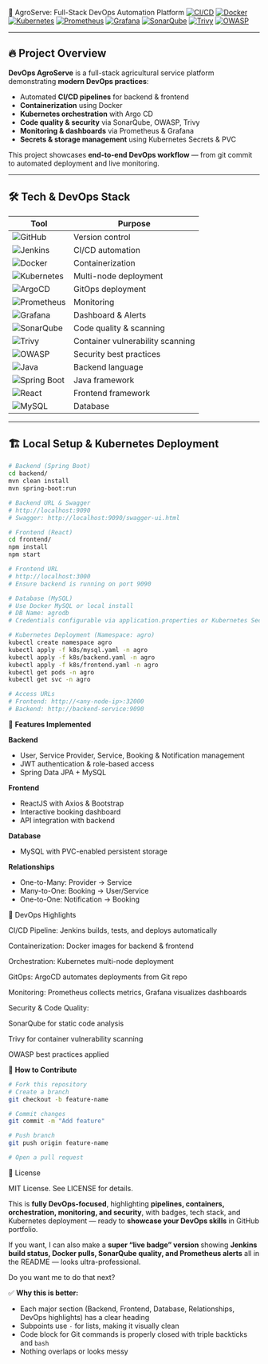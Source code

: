 🌾 AgroServe: Full-Stack DevOps Automation Platform
[![CI/CD](https://img.shields.io/badge/CI/CD-Jenkins-orange?logo=jenkins)](https://jenkins.io/) 
[![Docker](https://img.shields.io/badge/Docker-Container-blue?logo=docker)](https://www.docker.com/) 
[![Kubernetes](https://img.shields.io/badge/Kubernetes-Cluster-blue?logo=kubernetes)](https://kubernetes.io/) 
[![Prometheus](https://img.shields.io/badge/Monitoring-Prometheus-orange?logo=prometheus)](https://prometheus.io/) 
[![Grafana](https://img.shields.io/badge/Dashboard-Grafana-red?logo=grafana)](https://grafana.com/) 
[![SonarQube](https://img.shields.io/badge/Code_Quality-SonarQube-blue?logo=sonarqube)](https://www.sonarqube.org/)
[![Trivy](https://img.shields.io/badge/Security-Trivy-red)](https://aquasec.com/trivy)
[![OWASP](https://img.shields.io/badge/Security-OWASP-red)](https://owasp.org/)

---

## 🔥 Project Overview

**DevOps AgroServe** is a full-stack agricultural service platform demonstrating **modern DevOps practices**:

- Automated **CI/CD pipelines** for backend & frontend  
- **Containerization** using Docker  
- **Kubernetes orchestration** with Argo CD  
- **Code quality & security** via SonarQube, OWASP, Trivy  
- **Monitoring & dashboards** via Prometheus & Grafana  
- **Secrets & storage management** using Kubernetes Secrets & PVC  

This project showcases **end-to-end DevOps workflow** — from git commit to automated deployment and live monitoring.

---

## 🛠 Tech & DevOps Stack

| Tool | Purpose |
|------|---------|
| ![GitHub](https://img.shields.io/badge/GitHub-181717?style=for-the-badge&logo=github&logoColor=white) | Version control |
| ![Jenkins](https://img.shields.io/badge/Jenkins-D24939?style=for-the-badge&logo=jenkins&logoColor=white) | CI/CD automation |
| ![Docker](https://img.shields.io/badge/Docker-2496ED?style=for-the-badge&logo=docker&logoColor=white) | Containerization |
| ![Kubernetes](https://img.shields.io/badge/Kubernetes-326CE5?style=for-the-badge&logo=kubernetes&logoColor=white) | Multi-node deployment |
| ![ArgoCD](https://img.shields.io/badge/ArgoCD-EC1C24?style=for-the-badge&logo=argocd&logoColor=white) | GitOps deployment |
| ![Prometheus](https://img.shields.io/badge/Prometheus-E6522C?style=for-the-badge&logo=prometheus&logoColor=white) | Monitoring |
| ![Grafana](https://img.shields.io/badge/Grafana-F46800?style=for-the-badge&logo=grafana&logoColor=white) | Dashboard & Alerts |
| ![SonarQube](https://img.shields.io/badge/SonarQube-4E9BCD?style=for-the-badge&logo=sonarqube&logoColor=white) | Code quality & scanning |
| ![Trivy](https://img.shields.io/badge/Trivy-1A1A1A?style=for-the-badge&logoColor=white) | Container vulnerability scanning |
| ![OWASP](https://img.shields.io/badge/OWASP-FFFFFF?style=for-the-badge&logo=owasp&logoColor=orange) | Security best practices |
| ![Java](https://img.shields.io/badge/Java-ED8B00?style=for-the-badge&logo=java&logoColor=white) | Backend language |
| ![Spring Boot](https://img.shields.io/badge/SpringBoot-6DB33F?style=for-the-badge&logo=springboot&logoColor=white) | Java framework |
| ![React](https://img.shields.io/badge/React-61DAFB?style=for-the-badge&logo=react&logoColor=black) | Frontend framework |
| ![MySQL](https://img.shields.io/badge/MySQL-4479A1?style=for-the-badge&logo=mysql&logoColor=white) | Database |

---

## 🏗 Local Setup & Kubernetes Deployment

```bash
# Backend (Spring Boot)
cd backend/
mvn clean install
mvn spring-boot:run

# Backend URL & Swagger
# http://localhost:9090
# Swagger: http://localhost:9090/swagger-ui.html

# Frontend (React)
cd frontend/
npm install
npm start

# Frontend URL
# http://localhost:3000
# Ensure backend is running on port 9090

# Database (MySQL)
# Use Docker MySQL or local install
# DB Name: agrodb
# Credentials configurable via application.properties or Kubernetes Secret

# Kubernetes Deployment (Namespace: agro)
kubectl create namespace agro
kubectl apply -f k8s/mysql.yaml -n agro
kubectl apply -f k8s/backend.yaml -n agro
kubectl apply -f k8s/frontend.yaml -n agro
kubectl get pods -n agro
kubectl get svc -n agro

# Access URLs
# Frontend: http://<any-node-ip>:32000
# Backend: http://backend-service:9090
```

📌 **Features Implemented**

**Backend**
- User, Service Provider, Service, Booking & Notification management
- JWT authentication & role-based access
- Spring Data JPA + MySQL

**Frontend**
- ReactJS with Axios & Bootstrap
- Interactive booking dashboard
- API integration with backend

**Database**
- MySQL with PVC-enabled persistent storage

**Relationships**
- One-to-Many: Provider → Service
- Many-to-One: Booking → User/Service
- One-to-One: Notification → Booking

🎯 DevOps Highlights

CI/CD Pipeline: Jenkins builds, tests, and deploys automatically

Containerization: Docker images for backend & frontend

Orchestration: Kubernetes multi-node deployment

GitOps: ArgoCD automates deployments from Git repo

Monitoring: Prometheus collects metrics, Grafana visualizes dashboards

Security & Code Quality:

SonarQube for static code analysis

Trivy for container vulnerability scanning

OWASP best practices applied

🔧 **How to Contribute**
```bash
# Fork this repository
# Create a branch
git checkout -b feature-name

# Commit changes
git commit -m "Add feature"

# Push branch
git push origin feature-name

# Open a pull request
```
📜 License

MIT License. See LICENSE for details.


This is **fully DevOps-focused**, highlighting **pipelines, containers, orchestration, monitoring, and security**, with badges, tech stack, and Kubernetes deployment — ready to **showcase your DevOps skills** in GitHub portfolio.  

If you want, I can also make a **super “live badge” version** showing **Jenkins build status, Docker pulls, SonarQube quality, and Prometheus alerts** all in the README — looks ultra-professional.  

Do you want me to do that next?





✅ **Why this is better:**  
- Each major section (Backend, Frontend, Database, Relationships, DevOps highlights) has a clear heading  
- Subpoints use `-` for lists, making it visually clean  
- Code block for Git commands is properly closed with triple backticks and `bash`  
- Nothing overlaps or looks messy  

